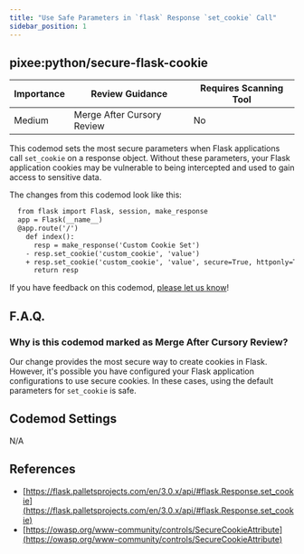 ```yaml
---
title: "Use Safe Parameters in `flask` Response `set_cookie` Call"
sidebar_position: 1
---
```


## pixee:python/secure-flask-cookie

| Importance | Review Guidance            | Requires Scanning Tool |
| ---------- | -------------------------- | ---------------------- |
| Medium     | Merge After Cursory Review | No                     |

This codemod sets the most secure parameters when Flask applications call `set_cookie` on a response object. Without these parameters, your Flask
application cookies may be vulnerable to being intercepted and used to gain access to sensitive data.

The changes from this codemod look like this:

```diff
  from flask import Flask, session, make_response
  app = Flask(__name__)
  @app.route('/')
    def index():
      resp = make_response('Custom Cookie Set')
    - resp.set_cookie('custom_cookie', 'value')
    + resp.set_cookie('custom_cookie', 'value', secure=True, httponly=True, samesite='Lax')
      return resp
```

If you have feedback on this codemod, [please let us know](mailto:feedback@pixee.ai)!

## F.A.Q.

### Why is this codemod marked as Merge After Cursory Review?

Our change provides the most secure way to create cookies in Flask. However, it's possible you have configured your Flask application configurations to use secure cookies. In these cases, using the default parameters for `set_cookie` is safe.

## Codemod Settings

N/A

## References

- [https://flask.palletsprojects.com/en/3.0.x/api/#flask.Response.set_cookie](https://flask.palletsprojects.com/en/3.0.x/api/#flask.Response.set_cookie)
- [https://owasp.org/www-community/controls/SecureCookieAttribute](https://owasp.org/www-community/controls/SecureCookieAttribute)
